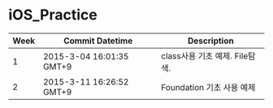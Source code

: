 # iOS_Practice

| Week | Commit Datetime          | Description                     |
|------|--------------------------|---------------------------------|
|  1   | 2015-3-04 16:01:35 GMT+9 | class사용 기초 예제. File탐색.  |
|  2   | 2015-3-11 16:26:52 GMT+9 | Foundation 기초 사용 예제       |
